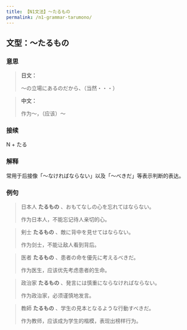 ```yaml
---
title: 【N1文法】〜たるもの
permalink: /n1-grammar-tarumono/
---
```


## 文型：〜たるもの

### 意思

> **日文：**
> 
> 〜の立場にあるのだから、（当然・・・）

> **中文：**
>
> 作为〜，（应该）〜


### 接续

N + たる

### 解释

常用于后接像「〜なければならない」以及「〜べきだ」等表示判断的表达。

### 例句

> 日本人 **たるもの** 、おもてなしの心を忘れてはならない。
>
> 作为日本人，不能忘记待人亲切的心。

> 剣士 **たるもの** 、敵に背中を見せてはならない。
>
> 作为剑士，不能让敌人看到背后。

> 医者 **たるもの** 、患者の命を優先に考えるべきだ。
>
> 作为医生，应该优先考虑患者的生命。

> 政治家 **たるもの** 、発言には慎重にならなければならない。
>
> 作为政治家，必须谨慎地发言。

> 教師 **たるもの** 、学生の見本となるような行動すべきだ。
>
> 作为教师，应该成为学生的楷模，表现出榜样行为。
